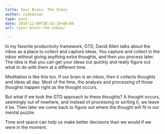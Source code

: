 ```yaml
---
title: Your Brain, The Inbox
author: ziahassan
type: post
date: 2019-12-09T20:16:10+00:00
url: /your-brain-the-inbox/

---
```

In my favorite productivity framework, GTD, David Allen talks about the inbox as a place to collect and capture ideas. You capture and collect in the inbox without giving anything extra thoughts, and then you process later. The idea is that you can get your ideas out quickly and really figure out what to do with them at a different time.

Meditation is like this too. If our brain is an inbox, then it collects thoughts and ideas all day. Most of the time, the analysis and processing of those thoughts happen right as the thought occurs. 

But what if we took the GTD approach to these thoughts? A thought occurs, seemingly out of nowhere, and instead of processing or sorting it, we leave it be. Then later we come back to figure out where the thought will fit in our mental puzzle.

Time and space can help us make better decisions than we would if we were in the moment. 